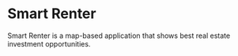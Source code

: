 # Smart Renter

Smart Renter is a map-based application that shows best real estate
investment opportunities.
